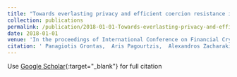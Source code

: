 ```yaml
---
title: "Towards everlasting privacy and efficient coercion resistance in remote electronic voting"
collection: publications
permalink: /publication/2018-01-01-Towards-everlasting-privacy-and-efficient-coercion-resistance-in-remote-electronic-voting
date: 2018-01-01
venue: 'In the proceedings of International Conference on Financial Cryptography and Data Security'
citation: ' Panagiotis Grontas,  Aris Pagourtzis,  Alexandros Zacharakis,  Bingsheng Zhang, &quot;Towards everlasting privacy and efficient coercion resistance in remote electronic voting.&quot; In the proceedings of International Conference on Financial Cryptography and Data Security, 2018.'
---
```

Use [Google Scholar](https://scholar.google.com/scholar?q=Towards+everlasting+privacy+and+efficient+coercion+resistance+in+remote+electronic+voting){:target="_blank"} for full citation
